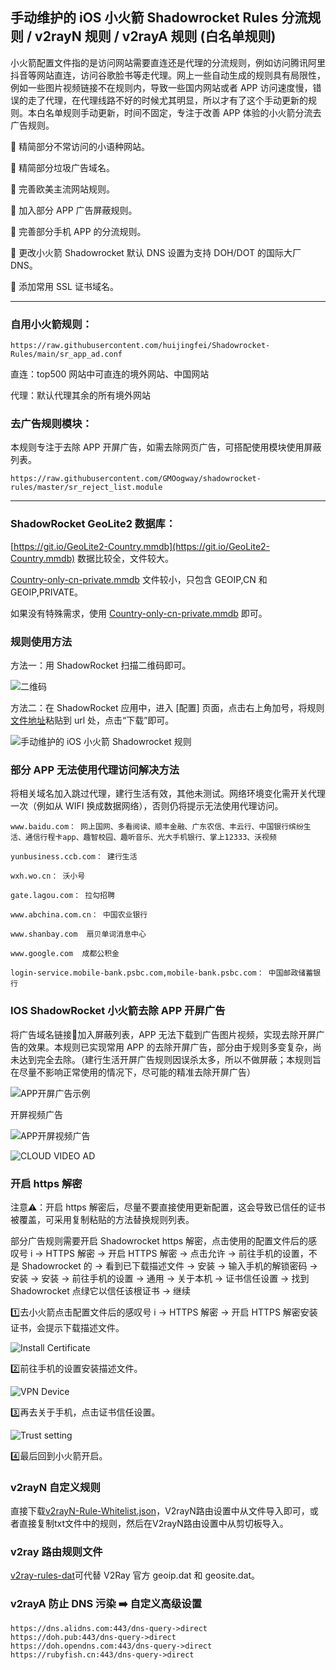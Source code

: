 ## 手动维护的 iOS 小火箭 Shadowrocket Rules 分流规则 / v2rayN 规则 / v2rayA 规则 (白名单规则) 

小火箭配置文件指的是访问网站需要直连还是代理的分流规则，例如访问腾讯阿里抖音等网站直连，访问谷歌脸书等走代理。网上一些自动生成的规则具有局限性，例如一些图片视频链接不在规则内，导致一些国内网站或者 APP 访问速度慢，错误的走了代理，在代理线路不好的时候尤其明显，所以才有了这个手动更新的规则。本白名单规则手动更新，时间不固定，专注于改善 APP 体验的小火箭分流去广告规则。

🛑 精简部分不常访问的小语种网站。

🛑 精简部分垃圾广告域名。

🛑 完善欧美主流网站规则。

🛑 加入部分 APP 广告屏蔽规则。

🛑 完善部分手机 APP 的分流规则。

🛑 更改小火箭 Shadowrocket 默认 DNS 设置为支持 DOH/DOT 的国际大厂 DNS。

🛑 添加常用 SSL 证书域名。

------------------------------------------------------

### 自用小火箭规则：


    https://raw.githubusercontent.com/huijingfei/Shadowrocket-Rules/main/sr_app_ad.conf

    
直连：top500 网站中可直连的境外网站、中国网站
    
代理：默认代理其余的所有境外网站

### 去广告规则模块：

本规则专注于去除 APP 开屏广告，如需去除网页广告，可搭配使用模块使用屏蔽列表。

    https://raw.githubusercontent.com/GMOogway/shadowrocket-rules/master/sr_reject_list.module
    
------------------------------------------------------

### ShadowRocket GeoLite2 数据库：

[https://git.io/GeoLite2-Country.mmdb](https://git.io/GeoLite2-Country.mmdb) 数据比较全，文件较大。

[Country-only-cn-private.mmdb](https://raw.githubusercontent.com/Loyalsoldier/geoip/release/Country-only-cn-private.mmdb) 文件较小，只包含 GEOIP,CN 和 GEOIP,PRIVATE。

如果没有特殊需求，使用 [Country-only-cn-private.mmdb](https://raw.githubusercontent.com/Loyalsoldier/geoip/release/Country-only-cn-private.mmdb) 即可。

### 规则使用方法

方法一：用 ShadowRocket 扫描二维码即可。

![二维码](https://github.com/huijingfei/Shadowrocket-Rules/blob/main/QR%20Code/shadowrocket.png?raw=true)

方法二：在 ShadowRocket 应用中，进入 [配置] 页面，点击右上角加号，将规则[文件地址](https://raw.githubusercontent.com/huijingfei/Shadowrocket-Rules/main/sr_app_ad.conf)粘贴到 url 处，点击“下载”即可。

![手动维护的 iOS 小火箭 Shadowrocket 规则](https://github.com/huijingfei/Blog_Gitalk/raw/main/Images/Shadowrocket%20rules.webp)

### 部分 APP 无法使用代理访问解决方法

将相关域名加入跳过代理，建行生活有效，其他未测试。网络环境变化需开关代理一次（例如从 WIFI 换成数据网络），否则仍将提示无法使用代理访问。

    www.baidu.com： 网上国网、多看阅读、顺丰金融、广东农信、丰云行、中国银行缤纷生活、通信行程卡app、趣智校园、趣听音乐、光大手机银行、掌上12333、沃视频
 
    yunbusiness.ccb.com： 建行生活
 
    wxh.wo.cn： 沃小号
 
    gate.lagou.com： 拉勾招聘
 
    www.abchina.com.cn： 中国农业银行
 
    www.shanbay.com  扇贝单词消息中心
 
    www.google.com  成都公积金
 
    login-service.mobile-bank.psbc.com,mobile-bank.psbc.com： 中国邮政储蓄银行

### IOS ShadowRocket 小火箭去除 APP 开屏广告

将广告域名链接🔗加入屏蔽列表，APP 无法下载到广告图片视频，实现去除开屏广告的效果。本规则已实现常用 APP 的去除开屏广告，部分由于规则多变复杂，尚未达到完全去除。（建行生活开屏广告规则因误杀太多，所以不做屏蔽；本规则旨在尽量不影响正常使用的情况下，尽可能的精准去除开屏广告）

![APP开屏广告示例](https://raw.githubusercontent.com/huijingfei/Blog_Gitalk/main/Images/APP%20AD.webp)

开屏视频广告

![APP开屏视频广告](https://raw.githubusercontent.com/huijingfei/Blog_Gitalk/main/Images/APP%20VIDEO%20AD.webp)

![CLOUD VIDEO AD](https://raw.githubusercontent.com/huijingfei/Blog_Gitalk/main/Images/CLOUD%20VIDEO%20AD.webp)

### 开启 https 解密

注意⚠️：开启 https 解密后，尽量不要直接使用更新配置，这会导致已信任的证书被覆盖，可采用复制粘贴的方法替换规则列表。

部分广告规则需要开启 Shadowrocket https 解密，点击使用的配置文件后的感叹号 i → HTTPS 解密 → 开启 HTTPS 解密 → 点击允许 → 前往手机的设置，不是 Shadowrocket 的 → 看到已下载描述文件 → 安装 → 输入手机的解锁密码 → 安装 → 安装 → 前往手机的设置 → 通用 → 关于本机 → 证书信任设置 → 找到 Shadowrocket 点绿它以信任该根证书 → 继续

1️⃣去小火箭点击配置文件后的感叹号 i → HTTPS 解密 → 开启 HTTPS 解密安装证书，会提示下载描述文件。

![Install Certificate](https://raw.githubusercontent.com/huijingfei/Blog_Gitalk/main/Images/Install%20Certificate.webp)

2️⃣前往手机的设置安装描述文件。

![VPN Device](https://raw.githubusercontent.com/huijingfei/Blog_Gitalk/main/Images/VPN%20Device.webp)

3️⃣再去关于手机，点击证书信任设置。

![Trust setting](https://raw.githubusercontent.com/huijingfei/Blog_Gitalk/main/Images/Trust%20setting.webp)

4️⃣最后回到小火箭开启。

### v2rayN 自定义规则

直接下载[v2rayN-Rule-Whitelist.json](https://github.com/huijingfei/Shadowrocket-Rules/releases)，V2rayN路由设置中从文件导入即可，或者直接复制txt文件中的规则，然后在V2rayN路由设置中从剪切板导入。

### v2ray 路由规则文件

[v2ray-rules-dat](https://github.com/Loyalsoldier/v2ray-rules-dat)可代替 V2Ray 官方 geoip.dat 和 geosite.dat。

### v2rayA 防止 DNS 污染 ➡️ 自定义高级设置

    https://dns.alidns.com:443/dns-query->direct
    https://doh.pub:443/dns-query->direct
    https://doh.opendns.com:443/dns-query->direct
    https://rubyfish.cn:443/dns-query->direct
